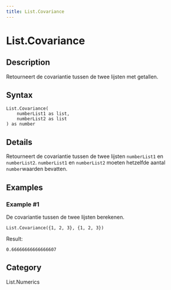 ```yaml
---
title: List.Covariance
---
```


# List.Covariance


## Description

Retourneert de covariantie tussen de twee lijsten met getallen.


## Syntax

```powerquery
List.Covariance(
    numberList1 as list,
    numberList2 as list
) as number
```


## Details

Retourneert de covariantie tussen de twee lijsten <code>numberList1</code> en <code>numberList2</code>. <code>numberList1</code> en <code>numberList2</code> moeten hetzelfde aantal <code>number</code>waarden bevatten.


## Examples

### Example #1 
De covariantie tussen de twee lijsten berekenen.
```powerquery
List.Covariance({1, 2, 3}, {1, 2, 3})
```

Result: 
```powerquery
0.66666666666666607
```




## Category
List.Numerics
